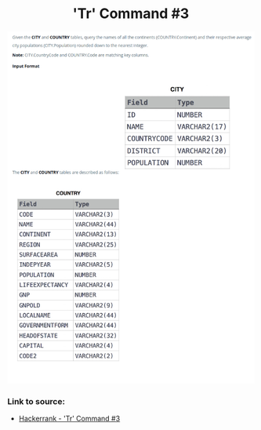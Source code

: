 <h1 align="center">'Tr' Command #3</h1>

![alt text](https://github.com/matthew01lokiet/Github-repos-images/blob/main/Other/SQL/average_population_of_each_continent.png)

### Link to source: 
- <a href="https://www.hackerrank.com/challenges/text-processing-tr-3/problem">Hackerrank - 'Tr' Command #3</a>

